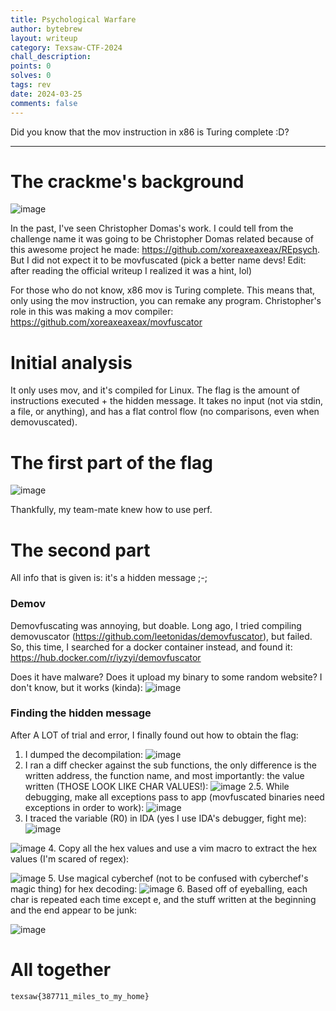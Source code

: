 ```yaml
---
title: Psychological Warfare
author: bytebrew
layout: writeup
category: Texsaw-CTF-2024
chall_description: 
points: 0
solves: 0
tags: rev
date: 2024-03-25
comments: false
---
```


Did you know that the mov instruction in x86 is Turing complete :D?

---

# The crackme's background
![image](https://github.com/Boberttt/notes/assets/104478197/7ab34977-6344-4412-b1ba-b12bddaccbd3)
 
In the past, I've seen Christopher Domas's work. I could tell from the challenge name it was going to be Christopher Domas related because of this awesome project he made: https://github.com/xoreaxeaxeax/REpsych. But I did not expect it to be movfuscated (pick a better name devs! Edit: after reading the official writeup I realized it was a hint, lol)
 
For those who do not know, x86 mov is Turing complete. This means that, only using the mov instruction, you can remake any program. Christopher's role in this was making a mov compiler: https://github.com/xoreaxeaxeax/movfuscator

# Initial analysis
It only uses mov, and it's compiled for Linux. The flag is the amount of instructions executed + the hidden message. It takes no input (not via stdin, a file, or anything), and has a flat control flow (no comparisons, even when demovuscated).

# The first part of the flag
![image](https://github.com/Boberttt/notes/assets/104478197/d2e11df9-7247-47d0-a2ee-8fe8ba40a7de)
 
Thankfully, my team-mate knew how to use perf. 

# The second part
All info that is given is: it's a hidden message ;-;
### Demov
Demovfuscating was annoying, but doable. Long ago, I tried compiling demovuscator (https://github.com/leetonidas/demovfuscator), but failed. So, this time, I searched for a docker container instead, and found it: https://hub.docker.com/r/iyzyi/demovfuscator
 
Does it have malware? Does it upload my binary to some random website? I don't know, but it works (kinda):
![image](https://github.com/Boberttt/notes/assets/104478197/e2a10fc1-3f07-4ae6-99bf-0145e1b89053)
### Finding the hidden message
After A LOT of trial and error, I finally found out how to obtain the flag:
1. I dumped the decompilation:
![image](https://github.com/Boberttt/notes/assets/104478197/d647a183-b187-4caf-957c-8d57b8f0016a)
2. I ran a diff checker against the sub functions, the only difference is the written address, the function name, and most importantly: the value written (THOSE LOOK LIKE CHAR VALUES!):
![image](https://github.com/Boberttt/notes/assets/104478197/9cc14bfa-0a50-4eb9-90c9-8aa7144d9bbd)
2.5. While debugging, make all exceptions pass to app (movfuscated binaries need exceptions in order to work):
![image](https://github.com/Boberttt/notes/assets/104478197/8ed72b20-3cfd-4236-a859-cd9da86cb3e8)
3. I traced the variable (R0) in IDA (yes I use IDA's debugger, fight me):
![image](https://github.com/Boberttt/notes/assets/104478197/7e1a66d3-9adc-4edf-8b53-ad51f7cdbc9c)
 
 ![image](https://github.com/Boberttt/notes/assets/104478197/c7756711-ec80-43d7-bfe7-a0d205163cb5)
4. Copy all the hex values and use a vim macro to extract the hex values (I'm scared of regex):
 
![image](https://github.com/Boberttt/notes/assets/104478197/b7a7c09c-8da7-4538-8516-79fce018a10b)
5. Use magical cyberchef (not to be confused with cyberchef's magic thing) for hex decoding:
![image](https://github.com/Boberttt/notes/assets/104478197/13bab195-9836-40a4-b689-ee86da90ce3c)
6. Based off of eyeballing, each char is repeated each time except e, and the stuff written at the beginning and the end appear to be junk:
 
![image](https://github.com/Boberttt/notes/assets/104478197/db0a2ea3-86a2-4a26-9ca3-fa73d05954d7)

# All together

	texsaw{387711_miles_to_my_home}